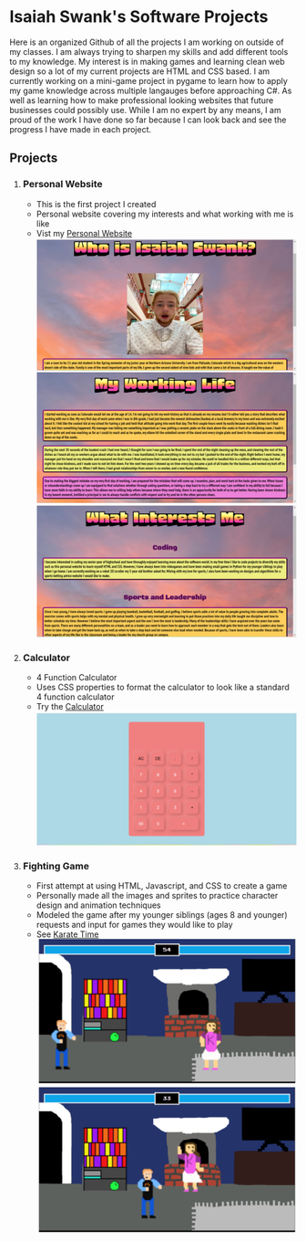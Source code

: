 # Isaiah Swank's Software Projects
Here is an organized Github of all the projects I am working on outside of my classes. I am always trying to sharpen my skills and add different tools to my knowledge. My interest is in making games and learning clean web design so a lot of my current projects are HTML and CSS based.
I am currently working on a mini-game project in pygame to learn how to apply my game knowledge across multiple langauges before approaching C#. 
As well as learning how to make professional looking websites that future businesses could possibly use.
While I am no expert by any means, I am proud of the work I have done so far because I can look back and see the progress I have made in each project.

## Projects
1. ### Personal Website
   * This is the first project I created
   * Personal website covering my interests and what working with me is like
   * Vist my [Personal Website](https://github.com/Isaiah-Swank/Isaiah-s-Projects/tree/main/personal-website)
    ![Home Website Page](website-home-page.png)
    ![Working Life](website-working.png)
    ![Interests](website-interests.png)  
2. ### Calculator
   * 4 Function Calculator
   * Uses CSS properties to format the calculator to look like a standard 4 function calculator
   * Try the [Calculator](https://github.com/Isaiah-Swank/Isaiah-s-Projects/tree/main/calculator)
    ![Calculator](blank-calculator.png) 
3. ### Fighting Game
   * First attempt at using HTML, Javascript, and CSS to create a game
   * Personally made all the images and sprites to practice character design and animation techniques
   * Modeled the game after my younger siblings (ages 8 and younger) requests and input for games they would like to play
   * See [Karate Time](https://github.com/Isaiah-Swank/Isaiah-s-Projects/tree/main/fighting-game)
   ![Game Start Screen](Fighting-game-screen.png)
   ![Game Jumping](Fighting-game-jumping.png) 
